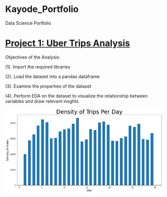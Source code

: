 # Kayode_Portfolio
Data Science Portfolio
# [Project 1: Uber Trips Analysis](https://github.com/Ogunbanwo-kayode/Kayode_Portfolio/blob/main/Analyzing%20Uber%20Trips%20Dataset.ipynb)

Objectives of the Analysis:

(1). Import the required libraries

(2). Load the dataset into a pandas dataframe

(3). Examine the properties of the dataset

(4). Perform EDA on the dataset to visualize the relationship between variables and draw relevant insghts

![](/Images/Image%201.png)
